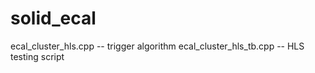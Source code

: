 # solid_ecal
ecal_cluster_hls.cpp -- trigger algorithm 
ecal_cluster_hls_tb.cpp -- HLS testing script 
